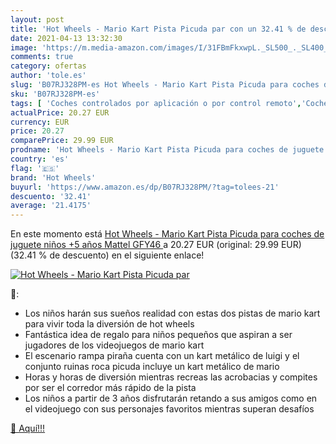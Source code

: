 ```yaml
---
layout: post
title: 'Hot Wheels - Mario Kart Pista Picuda par con un 32.41 % de descuento'
date: 2021-04-13 13:32:30
image: 'https://m.media-amazon.com/images/I/31FBmFkxwpL._SL500_._SL400_.jpg'
comments: true
category: ofertas
author: 'tole.es'
slug: 'B07RJ328PM-es Hot Wheels - Mario Kart Pista Picuda para coches de...'
sku: 'B07RJ328PM-es'
tags: [ 'Coches controlados por aplicación o por control remoto','Coches y camiones de radiocontrol','Juguetes','Juguetes y juegos','Muñecos y figuras','Playsets de figuras de juguete para niños','Radiocontrol','Vehículos de juguete para niños','hot wheels','mattel', ]
actualPrice: 20.27 EUR
currency: EUR
price: 20.27
comparePrice: 29.99 EUR
prodname: 'Hot Wheels - Mario Kart Pista Picuda para coches de juguete niños +5 años  Mattel GFY46 '
country: 'es'
flag: '🇪🇸'
brand: 'Hot Wheels'
buyurl: 'https://www.amazon.es/dp/B07RJ328PM/?tag=tolees-21'
descuento: '32.41'
average: '21.4175'
---
```


En este momento está [Hot Wheels - Mario Kart Pista Picuda para coches de juguete niños +5 años  Mattel GFY46 ](https://www.amazon.es/dp/B07RJ328PM/?tag=tolees-21) a 20.27 EUR (original: 29.99 EUR) (32.41 %  de descuento) en el siguiente enlace!

[![Hot Wheels - Mario Kart Pista Picuda par](https://m.media-amazon.com/images/I/31FBmFkxwpL._SL500_._SL400_.jpg)](https://www.amazon.es/dp/B07RJ328PM/?tag=tolees-21)

🔎:

- Los niños harán sus sueños realidad con estas dos pistas de mario kart para vivir toda la diversión de hot wheels
- Fantástica idea de regalo para niños pequeños que aspiran a ser jugadores de los videojuegos de mario kart
- El escenario rampa piraña cuenta con un kart metálico de luigi y el conjunto ruinas roca picuda incluye un kart metálico de mario
- Horas y horas de diversión mientras recreas las acrobacias y compites por ser el corredor más rápido de la pista
- Los niños a partir de 3 años disfrutarán retando a sus amigos como en el videojuego con sus personajes favoritos mientras superan desafíos

[🛒 Aquí!!!](https://www.amazon.es/dp/B07RJ328PM/?tag=tolees-21)

